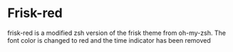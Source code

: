 Frisk-red
=========

frisk-red is a modified zsh version of the frisk theme from oh-my-zsh.
The font color is changed to red and the time indicator has been removed

